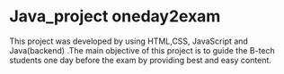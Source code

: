 # Java_project oneday2exam

This project was developed by using HTML,CSS, JavaScript and Java(backend)
.The main objective of this project is to guide the B-tech students one day
before the exam by providing best and easy content. 
